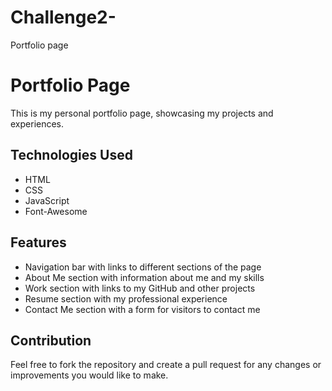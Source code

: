 # Challenge2-
Portfolio page 
# Portfolio Page

This is my personal portfolio page, showcasing my projects and experiences.

## Technologies Used
- HTML
- CSS
- JavaScript
- Font-Awesome

## Features
- Navigation bar with links to different sections of the page
- About Me section with information about me and my skills
- Work section with links to my GitHub and other projects
- Resume section with my professional experience
- Contact Me section with a form for visitors to contact me


## Contribution
Feel free to fork the repository and create a pull request for any changes or improvements you would like to make.

